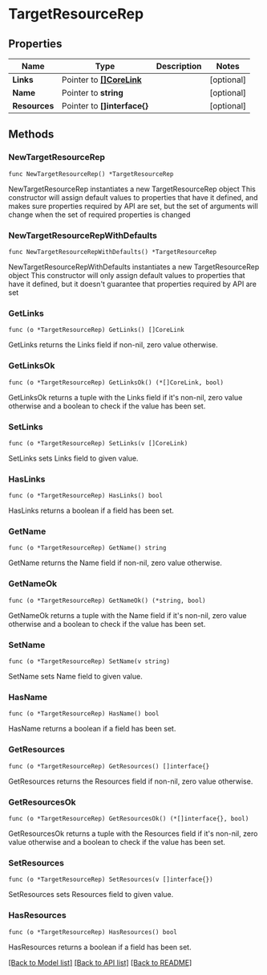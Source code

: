# TargetResourceRep

## Properties

Name | Type | Description | Notes
------------ | ------------- | ------------- | -------------
**Links** | Pointer to [**[]CoreLink**](CoreLink.md) |  | [optional] 
**Name** | Pointer to **string** |  | [optional] 
**Resources** | Pointer to **[]interface{}** |  | [optional] 

## Methods

### NewTargetResourceRep

`func NewTargetResourceRep() *TargetResourceRep`

NewTargetResourceRep instantiates a new TargetResourceRep object
This constructor will assign default values to properties that have it defined,
and makes sure properties required by API are set, but the set of arguments
will change when the set of required properties is changed

### NewTargetResourceRepWithDefaults

`func NewTargetResourceRepWithDefaults() *TargetResourceRep`

NewTargetResourceRepWithDefaults instantiates a new TargetResourceRep object
This constructor will only assign default values to properties that have it defined,
but it doesn't guarantee that properties required by API are set

### GetLinks

`func (o *TargetResourceRep) GetLinks() []CoreLink`

GetLinks returns the Links field if non-nil, zero value otherwise.

### GetLinksOk

`func (o *TargetResourceRep) GetLinksOk() (*[]CoreLink, bool)`

GetLinksOk returns a tuple with the Links field if it's non-nil, zero value otherwise
and a boolean to check if the value has been set.

### SetLinks

`func (o *TargetResourceRep) SetLinks(v []CoreLink)`

SetLinks sets Links field to given value.

### HasLinks

`func (o *TargetResourceRep) HasLinks() bool`

HasLinks returns a boolean if a field has been set.

### GetName

`func (o *TargetResourceRep) GetName() string`

GetName returns the Name field if non-nil, zero value otherwise.

### GetNameOk

`func (o *TargetResourceRep) GetNameOk() (*string, bool)`

GetNameOk returns a tuple with the Name field if it's non-nil, zero value otherwise
and a boolean to check if the value has been set.

### SetName

`func (o *TargetResourceRep) SetName(v string)`

SetName sets Name field to given value.

### HasName

`func (o *TargetResourceRep) HasName() bool`

HasName returns a boolean if a field has been set.

### GetResources

`func (o *TargetResourceRep) GetResources() []interface{}`

GetResources returns the Resources field if non-nil, zero value otherwise.

### GetResourcesOk

`func (o *TargetResourceRep) GetResourcesOk() (*[]interface{}, bool)`

GetResourcesOk returns a tuple with the Resources field if it's non-nil, zero value otherwise
and a boolean to check if the value has been set.

### SetResources

`func (o *TargetResourceRep) SetResources(v []interface{})`

SetResources sets Resources field to given value.

### HasResources

`func (o *TargetResourceRep) HasResources() bool`

HasResources returns a boolean if a field has been set.


[[Back to Model list]](../README.md#documentation-for-models) [[Back to API list]](../README.md#documentation-for-api-endpoints) [[Back to README]](../README.md)


